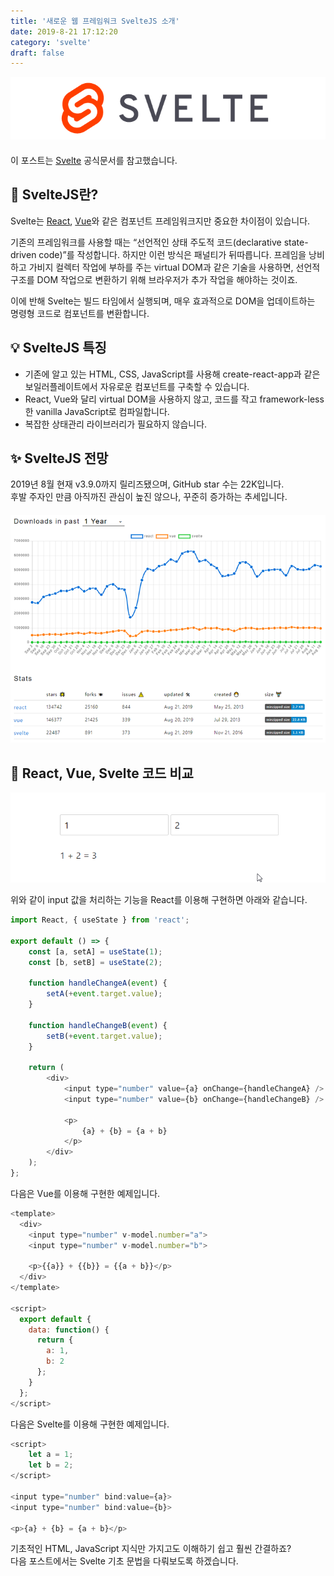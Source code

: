 ```yaml
---
title: '새로운 웹 프레임워크 SvelteJS 소개'
date: 2019-8-21 17:12:20
category: 'svelte'
draft: false
---
```


![](./images/svelte-logo.png)

####

이 포스트는 [Svelte](https://svelte.dev/) 공식문서를 참고했습니다.

## 💎 SvelteJS란?

Svelte는 [React](https://reactjs.org/), [Vue](https://kr.vuejs.org/)와 같은 컴포넌트 프레임워크지만 중요한 차이점이 있습니다.

기존의 프레임워크를 사용할 때는 <q>선언적인 상태 주도적 코드(declarative state-driven code)</q>를 작성합니다. 하지만 이런 방식은 패널티가 뒤따릅니다. 프레임을 낭비하고 가비지 컬렉터 작업에 부하를 주는 virtual DOM과 같은 기술을 사용하면, 선언적 구조를 DOM 작업으로 변환하기 위해 브라우저가 추가 작업을 해야하는 것이죠.

이에 반해 Svelte는 빌드 타임에서 실행되며, 매우 효과적으로 DOM을 업데이트하는 명령형 코드로 컴포넌트를 변환합니다.

## 💡 SvelteJS 특징

-   기존에 알고 있는 HTML, CSS, JavaScript를 사용해 create-react-app과 같은 보일러플레이트에서 자유로운 컴포넌트를 구축할 수 있습니다.
-   React, Vue와 달리 virtual DOM을 사용하지 않고, 코드를 작고 framework-less한 vanilla JavaScript로 컴파일합니다.
-   복잡한 상태관리 라이브러리가 필요하지 않습니다.

## ✨ SvelteJS 전망

2019년 8월 현재 v3.9.0까지 릴리즈됐으며, GitHub star 수는 22K입니다.  
후발 주자인 만큼 아직까진 관심이 높진 않으나, 꾸준히 증가하는 추세입니다.

####

![](./images/compare-chart.png)

## 📝 React, Vue, Svelte 코드 비교

![](./images/sum-input.gif)

위와 같이 input 값을 처리하는 기능을 React를 이용해 구현하면 아래와 같습니다.

```javascript
import React, { useState } from 'react';

export default () => {
    const [a, setA] = useState(1);
    const [b, setB] = useState(2);

    function handleChangeA(event) {
        setA(+event.target.value);
    }

    function handleChangeB(event) {
        setB(+event.target.value);
    }

    return (
        <div>
            <input type="number" value={a} onChange={handleChangeA} />
            <input type="number" value={b} onChange={handleChangeB} />

            <p>
                {a} + {b} = {a + b}
            </p>
        </div>
    );
};
```

다음은 Vue를 이용해 구현한 예제입니다.

```javascript
<template>
  <div>
    <input type="number" v-model.number="a">
    <input type="number" v-model.number="b">

    <p>{{a}} + {{b}} = {{a + b}}</p>
  </div>
</template>

<script>
  export default {
    data: function() {
      return {
        a: 1,
        b: 2
      };
    }
  };
</script>
```

다음은 Svelte를 이용해 구현한 예제입니다.

```javascript
<script>
	let a = 1;
	let b = 2;
</script>

<input type="number" bind:value={a}>
<input type="number" bind:value={b}>

<p>{a} + {b} = {a + b}</p>
```

기초적인 HTML, JavaScript 지식만 가지고도 이해하기 쉽고 훨씬 간결하죠?  
다음 포스트에서는 Svelte 기초 문법을 다뤄보도록 하겠습니다.
